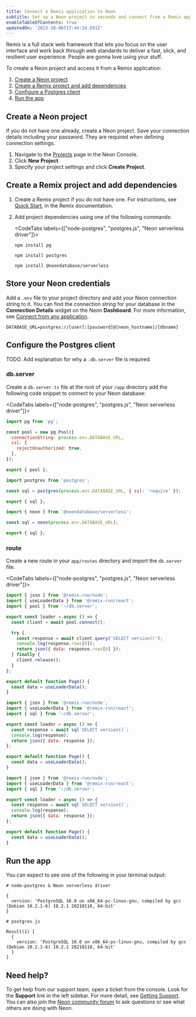 ```yaml
---
title: Connect a Remix application to Neon
subtitle: Set up a Neon project in seconds and connect from a Remix application
enableTableOfContents: true
updatedOn: '2023-10-06T17:44:14.691Z'
---
```


Remix is a full stack web framework that lets you focus on the user interface and work back through web standards to deliver a fast, slick, and resilient user experience. People are gonna love using your stuff.


To create a Neon project and access it from a Remix application:

1. [Create a Neon project](#create-a-neon-project)
2. [Create a Remix project and add dependencies](#create-a-remix-project-and-add-dependencies)
3. [Configure a Postgres client](#configure-the-postgres-client)
4. [Run the app](#run-the-app)

## Create a Neon project

If you do not have one already, create a Neon project. Save your connection details including your password. They are required when defining connection settings.

1. Navigate to the [Projects](https://console.neon.tech/app/projects) page in the Neon Console.
2. Click **New Project**.
3. Specify your project settings and click **Create Project**.

## Create a Remix project and add dependencies

1. Create a Remix project if you do not have one. For instructions, see [Quick Start](https://remix.run/docs/en/main/start/quickstart), in the Remix documentation.

2. Add project dependencies using one of the following commands:

    <CodeTabs labels={["node-postgres", "postgres.js", "Neon serverless driver"]}>

      ```shell
      npm install pg
      ```

      ```shell
      npm install postgres
      ```

      ```shell
      npm install @neondatabase/serverless
      ```

    </CodeTabs>

## Store your Neon credentials

Add a `.env` file to your project directory and add your Neon connection string to it. You can find the connection string for your database in the **Connection Details** widget on the Neon **Dashboard**. For more information, see [Connect from any application](/docs/connect/connect-from-any-app).

<CodeBlock shouldWrap>

```shell
DATABASE_URL=postgres://[user]:[password]@[neon_hostname]/[dbname]
```

</CodeBlock>

## Configure the Postgres client

TODO. Add explanation for why a `.db.server` file is required.

### db.server

Create a `db.server.ts` file at the root of your `/app` directory add the following code snippet to connect to your Neon database:


<CodeTabs labels={["node-postgres", "postgres.js", "Neon serverless driver"]}>

```javascript
import pg from 'pg';

const pool = new pg.Pool({
  connectionString: process.env.DATABASE_URL,
  ssl: {
    rejectUnauthorized: true,
  },
});

export { pool };
```

```javascript
import postgres from 'postgres';

const sql = postgres(process.env.DATABASE_URL, { ssl: 'require' });

export { sql };
```

```javascript
import { neon } from '@neondatabase/serverless';

const sql = neon(process.env.DATABASE_URL);

export { sql };
```
</CodeTabs>

### route

Create a new route in your `app/routes` directory and import the `db.server` file.  

<CodeTabs labels={["node-postgres", "postgres.js", "Neon serverless driver"]}>

```javascript
import { json } from '@remix-run/node';
import { useLoaderData } from '@remix-run/react';
import { pool } from '~/db.server';

export const loader = async () => {
  const client = await pool.connect();

  try {
    const response = await client.query('SELECT version()');
    console.log(response.rows[0]);
    return json({ data: response.rows[0] });
  } finally {
    client.release();
  }
};

export default function Page() {
  const data = useLoaderData();
}
```

```javascript
import { json } from '@remix-run/node';
import { useLoaderData } from '@remix-run/react';
import { sql } from '~/db.server';

export const loader = async () => {
  const response = await sql`SELECT version()`;
  console.log(response);
  return json({ data: response });
};

export default function Page() {
  const data = useLoaderData();
}
```

```javascript
import { json } from '@remix-run/node';
import { useLoaderData } from '@remix-run/react';
import { sql } from '~/db.server';

export const loader = async () => {
  const response = await sql`SELECT version()`;
  console.log(response);
  return json({ data: response });
};

export default function Page() {
  const data = useLoaderData();
}
```
</CodeTabs>


## Run the app

You can expect to see one of the following in your terminal output:

<CodeBlock shouldWrap>

```shell
# node-postgres & Neon serverless driver 

{
  version: 'PostgreSQL 16.0 on x86_64-pc-linux-gnu, compiled by gcc (Debian 10.2.1-6) 10.2.1 20210110, 64-bit'
}

# postgres.js

Result(1) [
  {
    version: 'PostgreSQL 16.0 on x86_64-pc-linux-gnu, compiled by gcc (Debian 10.2.1-6) 10.2.1 20210110, 64-bit'
  }
]
```

</CodeBlock>

## Need help?

To get help from our support team, open a ticket from the console. Look for the **Support** link in the left sidebar. For more detail, see [Getting Support](/docs/introduction/support). You can also join the [Neon community forum](https://community.neon.tech/) to ask questions or see what others are doing with Neon.
